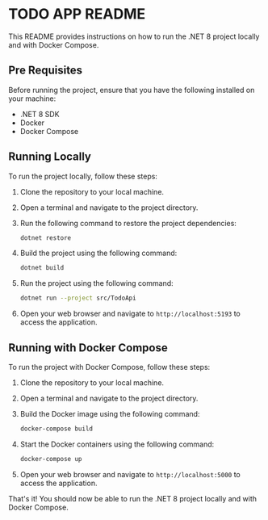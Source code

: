 # TODO APP README

This README provides instructions on how to run the .NET 8 project locally and with Docker Compose.

## Pre Requisites

Before running the project, ensure that you have the following installed on your machine:

- .NET 8 SDK
- Docker
- Docker Compose

## Running Locally

To run the project locally, follow these steps:

1. Clone the repository to your local machine.
2. Open a terminal and navigate to the project directory.
3. Run the following command to restore the project dependencies:

   ```bash
   dotnet restore
   ```

4. Build the project using the following command:

   ```bash
   dotnet build
   ```

5. Run the project using the following command:

   ```bash
   dotnet run --project src/TodoApi
   ```

6. Open your web browser and navigate to `http://localhost:5193` to access the application.

## Running with Docker Compose

To run the project with Docker Compose, follow these steps:

1. Clone the repository to your local machine.
2. Open a terminal and navigate to the project directory.
3. Build the Docker image using the following command:

   ```bash
   docker-compose build
   ```

4. Start the Docker containers using the following command:

   ```bash
   docker-compose up
   ```

5. Open your web browser and navigate to `http://localhost:5000` to access the application.

That's it! You should now be able to run the .NET 8 project locally and with Docker Compose.
